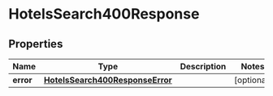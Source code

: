 

# HotelsSearch400Response


## Properties

| Name | Type | Description | Notes |
|------------ | ------------- | ------------- | -------------|
|**error** | [**HotelsSearch400ResponseError**](HotelsSearch400ResponseError.md) |  |  [optional] |



